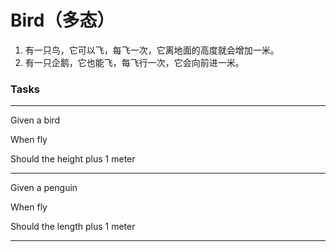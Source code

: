 # Bird（多态）
1. 有一只鸟，它可以飞，每飞一次，它离地面的高度就会增加一米。
1. 有一只企鹅，它也能飞，每飞行一次，它会向前进一米。


### Tasks

----
Given a bird

When fly

Should the height plus 1 meter

----
Given a penguin

When fly

Should the length plus 1 meter

----